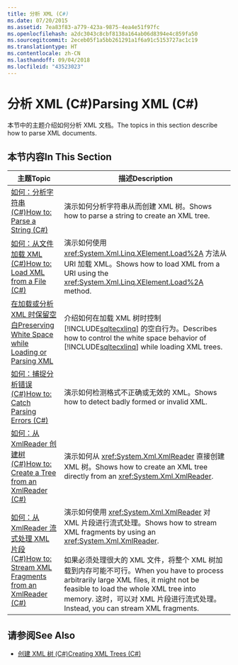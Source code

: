 ```yaml
---
title: 分析 XML (C#)
ms.date: 07/20/2015
ms.assetid: 7ea83f83-a779-423a-9875-4ea4e51f97fc
ms.openlocfilehash: a2dc3043c8cbf8138a164ab06d8394e4c859fa50
ms.sourcegitcommit: 2eceb05f1a5bb261291a1f6a91c5153727ac1c19
ms.translationtype: HT
ms.contentlocale: zh-CN
ms.lasthandoff: 09/04/2018
ms.locfileid: "43523023"
---
```

# <a name="parsing-xml-c"></a><span data-ttu-id="ad778-102">分析 XML (C#)</span><span class="sxs-lookup"><span data-stu-id="ad778-102">Parsing XML (C#)</span></span>
<span data-ttu-id="ad778-103">本节中的主题介绍如何分析 XML 文档。</span><span class="sxs-lookup"><span data-stu-id="ad778-103">The topics in this section describe how to parse XML documents.</span></span>  
  
## <a name="in-this-section"></a><span data-ttu-id="ad778-104">本节内容</span><span class="sxs-lookup"><span data-stu-id="ad778-104">In This Section</span></span>  
  
|<span data-ttu-id="ad778-105">主题</span><span class="sxs-lookup"><span data-stu-id="ad778-105">Topic</span></span>|<span data-ttu-id="ad778-106">描述</span><span class="sxs-lookup"><span data-stu-id="ad778-106">Description</span></span>|  
|-----------|-----------------|  
|[<span data-ttu-id="ad778-107">如何：分析字符串 (C#)</span><span class="sxs-lookup"><span data-stu-id="ad778-107">How to: Parse a String (C#)</span></span>](../../../../csharp/programming-guide/concepts/linq/how-to-parse-a-string.md)|<span data-ttu-id="ad778-108">演示如何分析字符串从而创建 XML 树。</span><span class="sxs-lookup"><span data-stu-id="ad778-108">Shows how to parse a string to create an XML tree.</span></span>|  
|[<span data-ttu-id="ad778-109">如何：从文件加载 XML (C#)</span><span class="sxs-lookup"><span data-stu-id="ad778-109">How to: Load XML from a File (C#)</span></span>](../../../../csharp/programming-guide/concepts/linq/how-to-load-xml-from-a-file.md)|<span data-ttu-id="ad778-110">演示如何使用 <xref:System.Xml.Linq.XElement.Load%2A> 方法从 URI 加载 XML。</span><span class="sxs-lookup"><span data-stu-id="ad778-110">Shows how to load XML from a URI using the <xref:System.Xml.Linq.XElement.Load%2A> method.</span></span>|  
|[<span data-ttu-id="ad778-111">在加载或分析 XML 时保留空白</span><span class="sxs-lookup"><span data-stu-id="ad778-111">Preserving White Space while Loading or Parsing XML</span></span>](../../../../csharp/programming-guide/concepts/linq/preserving-white-space-while-loading-or-parsing-xml1.md)|<span data-ttu-id="ad778-112">介绍如何在加载 XML 树时控制 [!INCLUDE[sqltecxlinq](~/includes/sqltecxlinq-md.md)] 的空白行为。</span><span class="sxs-lookup"><span data-stu-id="ad778-112">Describes how to control the white space behavior of [!INCLUDE[sqltecxlinq](~/includes/sqltecxlinq-md.md)] while loading XML trees.</span></span>|  
|[<span data-ttu-id="ad778-113">如何：捕捉分析错误 (C#)</span><span class="sxs-lookup"><span data-stu-id="ad778-113">How to: Catch Parsing Errors (C#)</span></span>](../../../../csharp/programming-guide/concepts/linq/how-to-catch-parsing-errors.md)|<span data-ttu-id="ad778-114">演示如何检测格式不正确或无效的 XML。</span><span class="sxs-lookup"><span data-stu-id="ad778-114">Shows how to detect badly formed or invalid XML.</span></span>|  
|[<span data-ttu-id="ad778-115">如何：从 XmlReader 创建树 (C#)</span><span class="sxs-lookup"><span data-stu-id="ad778-115">How to: Create a Tree from an XmlReader (C#)</span></span>](../../../../csharp/programming-guide/concepts/linq/how-to-create-a-tree-from-an-xmlreader.md)|<span data-ttu-id="ad778-116">演示如何从 <xref:System.Xml.XmlReader> 直接创建 XML 树。</span><span class="sxs-lookup"><span data-stu-id="ad778-116">Shows how to create an XML tree directly from an <xref:System.Xml.XmlReader>.</span></span>|  
|[<span data-ttu-id="ad778-117">如何：从 XmlReader 流式处理 XML 片段 (C#)</span><span class="sxs-lookup"><span data-stu-id="ad778-117">How to: Stream XML Fragments from an XmlReader (C#)</span></span>](../../../../csharp/programming-guide/concepts/linq/how-to-stream-xml-fragments-from-an-xmlreader.md)|<span data-ttu-id="ad778-118">演示如何使用 <xref:System.Xml.XmlReader> 对 XML 片段进行流式处理。</span><span class="sxs-lookup"><span data-stu-id="ad778-118">Shows how to stream XML fragments by using an <xref:System.Xml.XmlReader>.</span></span><br /><br /> <span data-ttu-id="ad778-119">如果必须处理很大的 XML 文件，将整个 XML 树加载到内存可能不可行。</span><span class="sxs-lookup"><span data-stu-id="ad778-119">When you have to process arbitrarily large XML files, it might not be feasible to load the whole XML tree into memory.</span></span> <span data-ttu-id="ad778-120">这时，可以对 XML 片段进行流式处理。</span><span class="sxs-lookup"><span data-stu-id="ad778-120">Instead, you can stream XML fragments.</span></span>|  
  
## <a name="see-also"></a><span data-ttu-id="ad778-121">请参阅</span><span class="sxs-lookup"><span data-stu-id="ad778-121">See Also</span></span>

- [<span data-ttu-id="ad778-122">创建 XML 树 (C#)</span><span class="sxs-lookup"><span data-stu-id="ad778-122">Creating XML Trees (C#)</span></span>](../../../../csharp/programming-guide/concepts/linq/creating-xml-trees.md)
